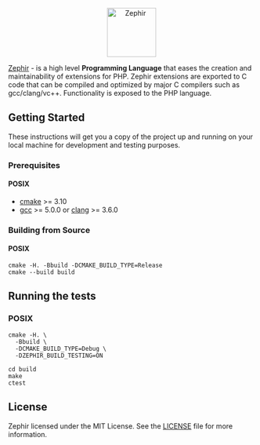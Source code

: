 <p align="center"><a href="https://zephir-lang.com" target="_blank">
    <img src="https://assets.phalconphp.com/zephir/zephir_logo-105x36.svg" height="100" alt="Zephir"/>
</a></p>

[Zephir][0] -  is a high level **Programming Language** that eases the creation and maintainability of extensions for PHP.
Zephir extensions are exported to C code that can be compiled and optimized by major C compilers such as gcc/clang/vc++.
Functionality is exposed to the PHP language.

## Getting Started

These instructions will get you a copy of the project up and running on your local machine for development and testing purposes.

### Prerequisites

#### POSIX

- [cmake](https://cmake.org/) >= 3.10
- [gcc](https://gcc.gnu.org) >= 5.0.0 or [clang](https://clang.llvm.org) >= 3.6.0

### Building from Source

#### POSIX

```shell script
cmake -H. -Bbuild -DCMAKE_BUILD_TYPE=Release
cmake --build build
```

## Running the tests

### POSIX

```shell script
cmake -H. \
  -Bbuild \
  -DCMAKE_BUILD_TYPE=Debug \
  -DZEPHIR_BUILD_TESTING=ON

cd build
make
ctest
```

## License

Zephir licensed under the MIT License. See the [LICENSE][8] file for more information.

[0]: https://zephir-lang.com
[8]: https://github.com/phalcon/zephir/blob/master/LICENSE
